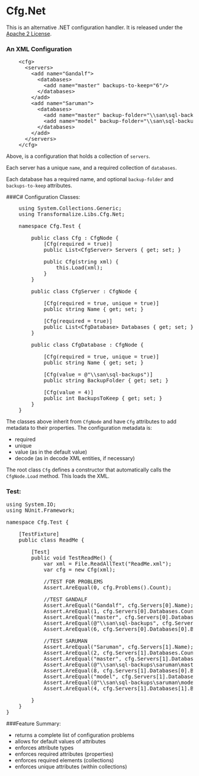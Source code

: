 Cfg.Net
=======

This is an alternative .NET configuration handler.  It is released under the [Apache 2 License](http://www.apache.org/licenses/LICENSE-2.0).

### An XML Configuration

<pre class="prettyprint">
    &lt;cfg&gt;
      &lt;servers&gt;
        &lt;add name=&quot;Gandalf&quot;&gt;
          &lt;databases&gt;
            &lt;add name=&quot;master&quot; backups-to-keep=&quot;6&quot;/&gt;
          &lt;/databases&gt;
        &lt;/add&gt;
        &lt;add name=&quot;Saruman&quot;&gt;
          &lt;databases&gt;
            &lt;add name=&quot;master&quot; backup-folder=&quot;\\san\sql-backups\saruman\master&quot; backups-to-keep=&quot;8&quot; /&gt;
            &lt;add name=&quot;model&quot; backup-folder=&quot;\\san\sql-backups\saruman\model&quot; /&gt;
          &lt;/databases&gt;
        &lt;/add&gt;
      &lt;/servers&gt;
    &lt;/cfg&gt;
</pre>

Above, is a configuration that holds a collection of `servers`. 

Each server has a unique `name`, and a required collection of `databases`. 

Each database has a required name, and optional `backup-folder` and `backups-to-keep` attributes.

###C# Configuration Classes:

<pre class="prettyprint">
    using System.Collections.Generic;
    using Transformalize.Libs.Cfg.Net;

    namespace Cfg.Test {

        public class Cfg : CfgNode {
            [Cfg(required = true)]
            public List&lt;CfgServer&gt; Servers { get; set; }

            public Cfg(string xml) {
                this.Load(xml);
            }
        }

        public class CfgServer : CfgNode {

            [Cfg(required = true, unique = true)]
            public string Name { get; set; }

            [Cfg(required = true)]
            public List&lt;CfgDatabase&gt; Databases { get; set; }
        }

        public class CfgDatabase : CfgNode {

            [Cfg(required = true, unique = true)]
            public string Name { get; set; }

            [Cfg(value = @&quot;\\san\sql-backups&quot;)]
            public string BackupFolder { get; set; }

            [Cfg(value = 4)]
            public int BackupsToKeep { get; set; }
        }
    }
</pre>

The classes above inherit from `CfgNode` and have `Cfg` attributes to add metadata to their properties.
The configuration metadata is: 

* required
* unique
* value (as in the default value)
* decode (as in decode XML entities, if necessary)

The root class `Cfg` defines a constructor that automatically calls the `CfgNode.Load` method.  This loads the XML.

### Test:

<pre class="prettyprint">
using System.IO;
using NUnit.Framework;

namespace Cfg.Test {

    [TestFixture]
    public class ReadMe {

        [Test]
        public void TestReadMe() {
            var xml = File.ReadAllText(&quot;ReadMe.xml&quot;);
            var cfg = new Cfg(xml);

            //TEST FOR PROBLEMS
            Assert.AreEqual(0, cfg.Problems().Count);

            //TEST GANDALF
            Assert.AreEqual(&quot;Gandalf&quot;, cfg.Servers[0].Name);
            Assert.AreEqual(1, cfg.Servers[0].Databases.Count);
            Assert.AreEqual(&quot;master&quot;, cfg.Servers[0].Databases[0].Name);
            Assert.AreEqual(@&quot;\\san\sql-backups&quot;, cfg.Servers[0].Databases[0].BackupFolder);
            Assert.AreEqual(6, cfg.Servers[0].Databases[0].BackupsToKeep);

            //TEST SARUMAN
            Assert.AreEqual(&quot;Saruman&quot;, cfg.Servers[1].Name);
            Assert.AreEqual(2, cfg.Servers[1].Databases.Count);
            Assert.AreEqual(&quot;master&quot;, cfg.Servers[1].Databases[0].Name);
            Assert.AreEqual(@&quot;\\san\sql-backups\saruman\master&quot;, cfg.Servers[1].Databases[0].BackupFolder);
            Assert.AreEqual(8, cfg.Servers[1].Databases[0].BackupsToKeep);
            Assert.AreEqual(&quot;model&quot;, cfg.Servers[1].Databases[1].Name);
            Assert.AreEqual(@&quot;\\san\sql-backups\saruman\model&quot;, cfg.Servers[1].Databases[1].BackupFolder);
            Assert.AreEqual(4, cfg.Servers[1].Databases[1].BackupsToKeep);

        }
    }
}
</pre>

###Feature Summary:

* returns a complete list of configuration problems
* allows for default values of attributes
* enforces attribute types
* enforces required attributes (properties)
* enforces required elements (collections)
* enforces unique attributes (within collections)

